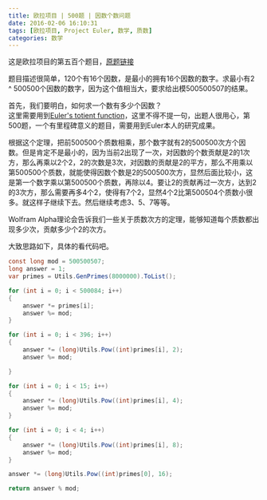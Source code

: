 ```yaml
---
title: 欧拉项目 | 500题 | 因数个数问题
date: 2016-02-06 16:10:31
tags: [欧拉项目, Project Euler, 数学, 质数]
categories: 数学
---
```

这是欧拉项目的第五百个题目，[原题链接](https://projecteuler.net/problem=500 "Problem 500 - Project Euler")

题目描述很简单，120个有16个因数，是最小的拥有16个因数的数字。求最小有2 ^ 500500个因数的数字，因为这个值相当大，要求给出模500500507的结果。

首先，我们要明白，如何求一个数有多少个因数？  
这里需要用到[Euler's totient function](https://en.wikipedia.org/wiki/Euler%27s_totient_function)，这里不得不提一句，出题人很用心，第500题，一个有里程碑意义的题目，需要用到Euler本人的研究成果。

根据这个定理，把前500500个质数相乘，那个数字就有2的500500次方个因数。但是肯定不是最小的，因为当前2出现了一次，对因数的个数贡献是2的1次方，那么再乘以2个2，2的次数是3次，对因数的贡献是2的平方，那么不用乘以第500500个质数，就能使得因数个数是2的500500次方，显然后面比较小，这是第一个数字乘以第500500个质数，再除以4。要让2的贡献再过一次方，达到2的3次方，那么需要再多4个2，使得有7个2，显然4个2比第500504个质数小很多。就这样子继续下去。然后继续考虑3、5、7等等。

Wolfram Alpha理论会告诉我们一些关于质数次方的定理，能够知道每个质数都出现多少次，贡献多少个2的次方。

大致思路如下，具体的看代码吧。
``` csharp
const long mod = 500500507;
long answer = 1;
var primes = Utils.GenPrimes(8000000).ToList();

for (int i = 0; i < 500084; i++)
{
	answer *= primes[i];
	answer %= mod;
}

for (int i = 0; i < 396; i++)
{
	answer *= (long)Utils.Pow((int)primes[i], 2);
	answer %= mod;

}

for (int i = 0; i < 15; i++)
{
	answer *= (long)Utils.Pow((int)primes[i], 4);
	answer %= mod;
}

for (int i = 0; i < 4; i++)
{
	answer *= (long)Utils.Pow((int)primes[i], 8);
	answer %= mod;
}

answer *= (long)Utils.Pow((int)primes[0], 16);

return answer % mod;
```